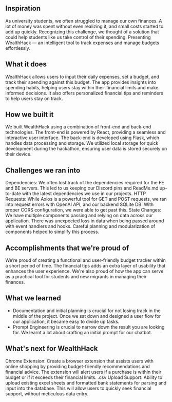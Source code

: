 ## Inspiration
As university students, we often struggled to manage our own finances. A lot of money was spent without even realizing it, and small costs started to add up quickly. Recognizing this challenge, we thought of a solution that could help students like us take control of their spending. Presenting WealthHack — an intelligent tool to track expenses and manage budgets effortlessly.

## What it does
WealthHack allows users to input their daily expenses, set a budget, and track their spending against this budget. The app provides insights into spending habits, helping users stay within their financial limits and make informed decisions. It also offers personalized financial tips and reminders to help users stay on track.

## How we built it
We built WealthHack using a combination of front-end and back-end technologies. The front-end is powered by React, providing a seamless and interactive user interface. The back-end is developed using Flask, which handles data processing and storage. We utilized local storage for quick development during the hackathon, ensuring user data is stored securely on their device.

## Challenges we ran into
Dependencies: We often lost track of the dependencies required for the FE and BE servers. This led to us keeping our Discord pins and ReadMe.md up-to-date with the latest dependencies we use in our projects.
HTTP Requests: While Axios is a powerful tool for GET and POST requests, we ran into request errors with OpenAI API, and our backend SQLite DB. With proper CORS configuration, we were able to get past this.
State Changes: We have multiple components passing and relying on data across our application. There was unexpected loss in data when being passed around with event handlers and hooks. Careful planning and modularization of components helped to simplify this process.

## Accomplishments that we're proud of
We’re proud of creating a functional and user-friendly budget tracker within a short period of time. The financial tips adds an extra layer of usability that enhances the user experience. We're also proud of how the app can serve as a practical tool for students and new migrants in managing their finances.


## What we learned
- Documentation and initial planning is crucial for not losing track in the middle of the project. Once we sat down and designed a user flow for our application, it became easy to divide up tasks.
- Prompt Engineering is crucial to narrow down the result you are looking for. We learnt a lot about crafting an initial prompt for our chatbot.

## What's next for WealthHack
Chrome Extension: Create a browser extension that assists users with online shopping by providing budget-friendly recommendations and financial advice. The extension will alert users if a purchase is within their budget or if it exceeds their financial limits.
.csv Upload Support: Ability to upload existing excel sheets and formatted bank statements for parsing and input into the database. This will allow users to quickly seek financial support, without meticulous data entry.
